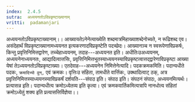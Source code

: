 ```yaml
---
index:  2.4.5
sutra:  अध्ययनतोऽविप्रकृष्टाख्यानाम्
vritti:  padamanjari
---
```


अध्ययनतोऽविप्रकृष्टाख्यानाम्।। आख्यायतेऽनेनेत्याख्येति शब्दमात्रमिहाख्याशब्देनोच्यते, न रूढिशब्द एव। असंदेहार्थं विप्रकृष्टाख्यानामध्ययनत इत्यकरणादविप्रकृष्टेति पदच्छेदः। आख्यानञ्च न स्वरूपेणाविप्रकर्षः, किन्तु प्रवृत्तिनिमित्तद्वारेण, तच्चेहाध्ययनम्, तदाह---अध्ययनत इति। अधीतिःउअध्ययनम्, अध्ययनेनाध्ययनतः, आद्यादित्वात्तसिः, प्रवृत्तिनिमित्तभूतस्याध्ययनस्याविप्रकृष्टत्वात्तद्द्वारेणाविप्रकृष्टा आख्या येषां तेऽध्ययनतोऽविप्रकृष्टाख्याः। एतदेवाह---अध्ययनेन निमित्तेनेत्यादि। पदकक्रमकमिति। पदान्यधीते पदकः, `क्रमादिभ्यो वुन्,` एवं क्रमकः। वृत्तिःउ संहिता, तामधीते वार्त्तिकः, उक्थादित्वाट् ठक्, अत्र प्रवृत्तिनिमित्तस्याध्ययनस्याविप्रकर्षं दर्शयति---संपाठ इति। संपाठ इति। संपठनं संपाठः, अध्ययनमित्यर्थः। प्रत्यासन्न इति। पदान्यधीत्य क्रमोऽध्येतव्य इति कृत्वा। एवं क्रमकवार्तिकमित्यत्रापि नानधोत्य संहितां क्रमोऽध्येतुं शक्य इति प्रत्यासत्तिर्विज्ञेया।।
